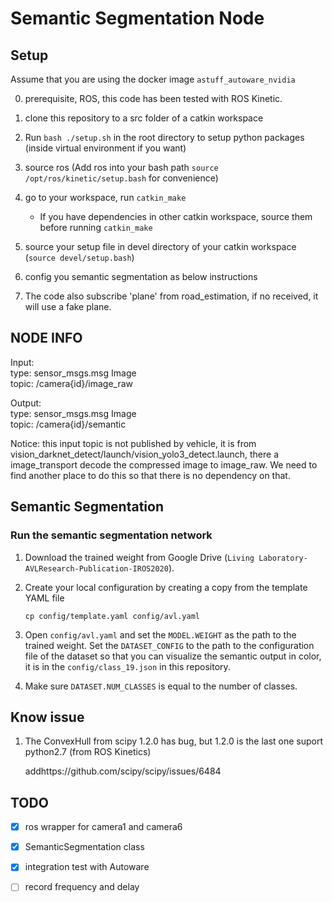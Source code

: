 # Semantic Segmentation Node

## Setup

Assume that you are using the docker image `astuff_autoware_nvidia` 

0. prerequisite, ROS, this code has been tested with ROS Kinetic.

1. clone this repository to a src folder of a catkin workspace

2. Run `bash ./setup.sh` in the root directory to setup python packages (inside virtual environment if you want)

3. source ros (Add ros into your bash path `source /opt/ros/kinetic/setup.bash` for convenience)

4. go to your workspace, run `catkin_make`
   - If you have dependencies in other catkin workspace, source them before running `catkin_make`

5. source your setup file in devel directory of your catkin workspace (`source devel/setup.bash`)

6. config you semantic segmentation as below instructions

7. The code also subscribe 'plane' from road_estimation, if no received, it will use a fake plane.

## NODE INFO

Input: \
type: sensor_msgs.msg Image \
topic: /camera{id}/image_raw

Output: \
type: sensor_msgs.msg Image \
topic: /camera{id}/semantic

Notice: this input topic is not published by vehicle, it is from vision_darknet_detect/launch/vision_yolo3_detect.launch, there a image_transport decode the compressed image to image_raw. We need to find another place to do this so that there is no dependency on that.

## Semantic Segmentation

### Run the semantic segmentation network

1. Download the trained weight from Google Drive (`Living Laboratory-AVLResearch-Publication-IROS2020`). 

2. Create your local configuration by creating a copy from the template YAML file

   ```
   cp config/template.yaml config/avl.yaml
   ```

3. Open `config/avl.yaml` and set the `MODEL.WEIGHT` as the path to the trained weight. Set the `DATASET_CONFIG` to the path to the configuration file of the dataset so that you can visualize the semantic output in color, it is in the `config/class_19.json` in this repository.  

4. Make sure `DATASET.NUM_CLASSES` is equal to the number of classes. 

## Know issue

1. The ConvexHull from scipy 1.2.0 has bug, but 1.2.0 is the last one suport python2.7 (from ROS Kinetics)
   
   addhttps://github.com/scipy/scipy/issues/6484

## TODO

- [x] ros wrapper for camera1 and camera6
- [x] SemanticSegmentation class
- [x] integration test with Autoware
- [ ] record frequency and delay

